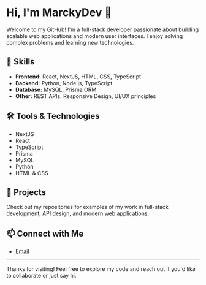 # Hi, I'm MarckyDev 👋

Welcome to my GitHub! I'm a full-stack developer passionate about building scalable web applications and modern user interfaces. I enjoy solving complex problems and learning new technologies.

## 🚀 Skills

- **Frontend:** React, NextJS, HTML, CSS, TypeScript
- **Backend:** Python, Node.js, TypeScript
- **Database:** MySQL, Prisma ORM
- **Other:** REST APIs, Responsive Design, UI/UX principles

## 🛠️ Tools & Technologies

- NextJS
- React
- TypeScript
- Prisma
- MySQL
- Python
- HTML & CSS

## 📂 Projects

Check out my repositories for examples of my work in full-stack development, API design, and modern web applications.

## 📫 Connect with Me

- [Email](mailto:mapamarcrovic@gmail.com)

---

Thanks for visiting! Feel free to explore my code and reach out if you'd like to collaborate or just say hi.
